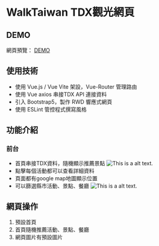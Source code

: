 # WalkTaiwan TDX觀光網頁

## DEMO
網頁預覽： [DEMO](https://yhes9604.github.io/WalkTaiwan/#/)

## 使用技術
* 使用 Vue.js / Vue Vite 架設，Vue-Router 管理路由
* 使用 Vue axios 串接TDX API 連接資料
* 引入 Bootstrap5，製作 RWD 響應式網頁
* 使用 ESLint 管控程式撰寫風格


## 功能介紹

### 前台
* 首頁串接TDX資料，隨機顯示推薦景點
![This is a alt text.](https://i.imgur.com/SzfyQDo.jpg)
* 點擊每個活動都可以查看詳細資料
* 頁面都有google map地圖顯示位置
* 可以篩選縣市活動、景點、餐廳
![This is a alt text.](https://i.imgur.com/buxgQKH.jpg)


##  網頁操作
1. 預設首頁 
2. 首頁隨機推薦活動、景點、餐廳
3. 網頁圖片有預設圖片

